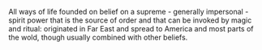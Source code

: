 All ways of life founded on belief on a supreme - generally impersonal - spirit power that is the source of order and that can be invoked by magic and ritual: originated in Far East and spread to America and most parts of the wold, though usually combined with other beliefs.